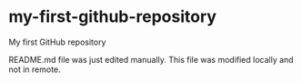 # my-first-github-repository
My first GitHub repository

README.md file was just edited manually. This file was modified locally and not in remote.
